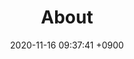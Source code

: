 ---
title: About
link: /about
description: 
status: publish
tags: [about]
date: 2020-11-16 09:37:41 +0900
---